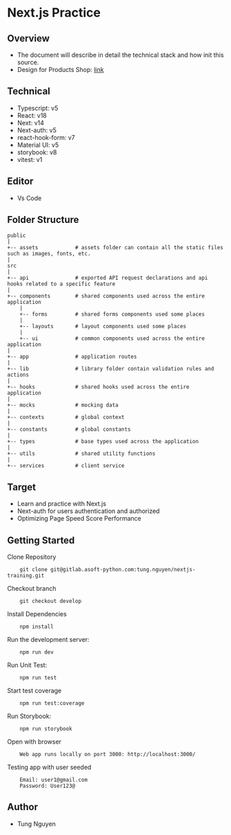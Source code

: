 # Next.js Practice

## Overview

- The document will describe in detail the technical stack and how init this source.
- Design for Products Shop: [link](https://www.figma.com/design/WZCuDfoVSQkG8pEMWzqvR3/Core---Dashboard-Builder-(Copy)?node-id=0-1&t=Rze3fxqKfK4LEQWz-0)

## Technical

- Typescript: v5
- React: v18
- Next: v14
- Next-auth: v5
- react-hook-form: v7
- Material UI: v5
- storybook: v8
- vitest: v1


## Editor

- Vs Code

## Folder Structure

```
public
|
+-- assets            # assets folder can contain all the static files such as images, fonts, etc.
|
src
|
+-- api               # exported API request declarations and api hooks related to a specific feature
|
+-- components        # shared components used across the entire application
    |
    +-- forms         # shared forms components used some places
    |
    +-- layouts       # layout components used some places
    |
    +-- ui            # common components used across the entire application
|
+-- app               # application routes
|
+-- lib               # library folder contain validation rules and actions
|
+-- hooks             # shared hooks used across the entire application
|
+-- mocks             # mocking data
|
+-- contexts          # global context
|
+-- constants         # global constants
|
+-- types             # base types used across the application
|
+-- utils             # shared utility functions
|
+-- services          # client service
```

## Target

- Learn and practice with Next.js
- Next-auth for users authentication and authorized 
- Optimizing Page Speed Score Performance


## Getting Started

Clone Repository

```
    git clone git@gitlab.asoft-python.com:tung.nguyen/nextjs-training.git
```

Checkout branch

```
    git checkout develop
```

Install Dependencies

```
    npm install
```

Run the development server:

```
    npm run dev
```

Run Unit Test:

```
    npm run test
```

Start test coverage

```
    npm run test:coverage
```

Run Storybook:

```
    npm run storybook
```

Open with browser

```
    Web app runs locally on port 3000: http://localhost:3000/
```

Testing app with user seeded

```
    Email: user1@gmail.com
    Password: User123@
```

## Author

- Tung Nguyen
